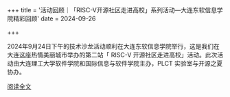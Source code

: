 +++
title = '活动回顾｜「RISC-V开源社区走进高校」系列活动—大连东软信息学院精彩回顾'
date = 2024-09-26

+++

2024年9月24日下午的技术沙龙活动顺利在大连东软信息学院举行，这是我们在大连这座热情美丽城市举办的第二站「 RISC-V 开源社区走进高校」活动。此次活动由大连理工大学软件学院和国际信息与软件学院主办，PLCT 实验室与开源之夏协办。

[阅读全文](https://mp.weixin.qq.com/s/DkmyEbmKtzf4DySDpX0uQw)